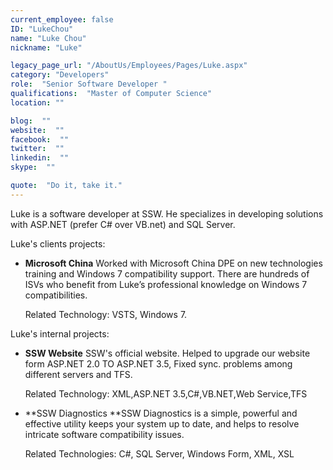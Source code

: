 ```yaml
---
current_employee: false
ID: "LukeChou"
name: "Luke Chou"
nickname: "Luke"

legacy_page_url: "/AboutUs/Employees/Pages/Luke.aspx"
category: "Developers"
role:  "Senior Software Developer "
qualifications:  "Master of Computer Science"
location: ""

blog:  ""
website:  ""
facebook:  ""
twitter:  ""
linkedin:  ""
skype:  ""

quote:  "Do it, take it."
---
```


Luke is a software developer at SSW. He specializes in developing solutions with ASP.NET (prefer C# over VB.net) and SQL Server.   

Luke's clients projects:

*   **Microsoft China** Worked with Microsoft China DPE on new technologies training and Windows 7 compatibility support. There are hundreds of ISVs who benefit from Luke’s professional knowledge on Windows 7 compatibilities.   

    Related Technology: VSTS, Windows 7. 

Luke's internal projects:  

*   **SSW Website** SSW's official website. Helped to upgrade our website form ASP.NET 2.0 TO ASP.NET 3.5, Fixed sync. problems among different servers and TFS.  

    Related Technology: XML,ASP.NET 3.5,C#,VB.NET,Web Service,TFS 
*   **SSW Diagnostics **SSW Diagnostics is a simple, powerful and effective utility keeps your system up to date, and helps to resolve intricate software compatibility issues.   

    Related Technologies: C#, SQL Server, Windows Form, XML, XSL 